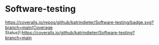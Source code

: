 # Software-testing

https://coveralls.io/repos/github/katrindieter/Software-testing/badge.svg?branch=main(Coverage Status)!:https://coveralls.io/github/katrindieter/Software-testing?branch=main
